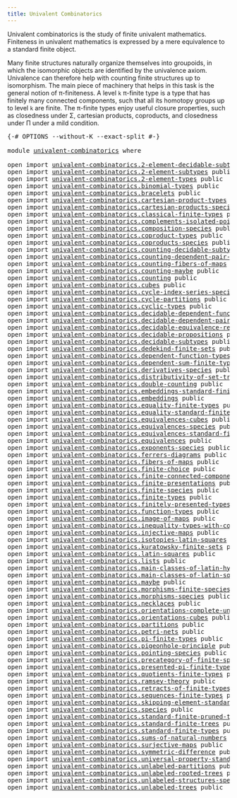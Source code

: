 ```yaml
---
title: Univalent Combinatorics
---
```


Univalent combinatorics is the study of finite univalent mathematics. Finiteness in univalent mathematics is expressed by a mere equivalence to a standard finite object.

Many finite structures naturally organize themselves into groupoids, in which the isomorphic objects are identified by the univalence axiom. Univalence can therefore help with counting finite structures up to isomorphism. The main piece of machinery that helps in this task is the general notion of π-finiteness. A level `k` π-finite type is a type that has finitely many connected components, such that all its homotopy groups up to level `k` are finite. The π-finite types enjoy useful closure properties, such as closedness under Σ, cartesian products, coproducts, and closedness under Π under a mild condition.

<pre class="Agda"><a id="836" class="Symbol">{-#</a> <a id="840" class="Keyword">OPTIONS</a> <a id="848" class="Pragma">--without-K</a> <a id="860" class="Pragma">--exact-split</a> <a id="874" class="Symbol">#-}</a>

<a id="879" class="Keyword">module</a> <a id="886" href="univalent-combinatorics.html" class="Module">univalent-combinatorics</a> <a id="910" class="Keyword">where</a>

<a id="917" class="Keyword">open</a> <a id="922" class="Keyword">import</a> <a id="929" href="univalent-combinatorics.2-element-decidable-subtypes.html" class="Module">univalent-combinatorics.2-element-decidable-subtypes</a> <a id="982" class="Keyword">public</a>
<a id="989" class="Keyword">open</a> <a id="994" class="Keyword">import</a> <a id="1001" href="univalent-combinatorics.2-element-subtypes.html" class="Module">univalent-combinatorics.2-element-subtypes</a> <a id="1044" class="Keyword">public</a>
<a id="1051" class="Keyword">open</a> <a id="1056" class="Keyword">import</a> <a id="1063" href="univalent-combinatorics.2-element-types.html" class="Module">univalent-combinatorics.2-element-types</a> <a id="1103" class="Keyword">public</a>
<a id="1110" class="Keyword">open</a> <a id="1115" class="Keyword">import</a> <a id="1122" href="univalent-combinatorics.binomial-types.html" class="Module">univalent-combinatorics.binomial-types</a> <a id="1161" class="Keyword">public</a>
<a id="1168" class="Keyword">open</a> <a id="1173" class="Keyword">import</a> <a id="1180" href="univalent-combinatorics.bracelets.html" class="Module">univalent-combinatorics.bracelets</a> <a id="1214" class="Keyword">public</a>
<a id="1221" class="Keyword">open</a> <a id="1226" class="Keyword">import</a> <a id="1233" href="univalent-combinatorics.cartesian-product-types.html" class="Module">univalent-combinatorics.cartesian-product-types</a> <a id="1281" class="Keyword">public</a>
<a id="1288" class="Keyword">open</a> <a id="1293" class="Keyword">import</a> <a id="1300" href="univalent-combinatorics.cartesian-products-species.html" class="Module">univalent-combinatorics.cartesian-products-species</a> <a id="1351" class="Keyword">public</a>
<a id="1358" class="Keyword">open</a> <a id="1363" class="Keyword">import</a> <a id="1370" href="univalent-combinatorics.classical-finite-types.html" class="Module">univalent-combinatorics.classical-finite-types</a> <a id="1417" class="Keyword">public</a>
<a id="1424" class="Keyword">open</a> <a id="1429" class="Keyword">import</a> <a id="1436" href="univalent-combinatorics.complements-isolated-points.html" class="Module">univalent-combinatorics.complements-isolated-points</a> <a id="1488" class="Keyword">public</a>
<a id="1495" class="Keyword">open</a> <a id="1500" class="Keyword">import</a> <a id="1507" href="univalent-combinatorics.composition-species.html" class="Module">univalent-combinatorics.composition-species</a> <a id="1551" class="Keyword">public</a>
<a id="1558" class="Keyword">open</a> <a id="1563" class="Keyword">import</a> <a id="1570" href="univalent-combinatorics.coproduct-types.html" class="Module">univalent-combinatorics.coproduct-types</a> <a id="1610" class="Keyword">public</a>
<a id="1617" class="Keyword">open</a> <a id="1622" class="Keyword">import</a> <a id="1629" href="univalent-combinatorics.coproducts-species.html" class="Module">univalent-combinatorics.coproducts-species</a> <a id="1672" class="Keyword">public</a>
<a id="1679" class="Keyword">open</a> <a id="1684" class="Keyword">import</a> <a id="1691" href="univalent-combinatorics.counting-decidable-subtypes.html" class="Module">univalent-combinatorics.counting-decidable-subtypes</a> <a id="1743" class="Keyword">public</a>
<a id="1750" class="Keyword">open</a> <a id="1755" class="Keyword">import</a> <a id="1762" href="univalent-combinatorics.counting-dependent-pair-types.html" class="Module">univalent-combinatorics.counting-dependent-pair-types</a> <a id="1816" class="Keyword">public</a>
<a id="1823" class="Keyword">open</a> <a id="1828" class="Keyword">import</a> <a id="1835" href="univalent-combinatorics.counting-fibers-of-maps.html" class="Module">univalent-combinatorics.counting-fibers-of-maps</a> <a id="1883" class="Keyword">public</a>
<a id="1890" class="Keyword">open</a> <a id="1895" class="Keyword">import</a> <a id="1902" href="univalent-combinatorics.counting-maybe.html" class="Module">univalent-combinatorics.counting-maybe</a> <a id="1941" class="Keyword">public</a>
<a id="1948" class="Keyword">open</a> <a id="1953" class="Keyword">import</a> <a id="1960" href="univalent-combinatorics.counting.html" class="Module">univalent-combinatorics.counting</a> <a id="1993" class="Keyword">public</a>
<a id="2000" class="Keyword">open</a> <a id="2005" class="Keyword">import</a> <a id="2012" href="univalent-combinatorics.cubes.html" class="Module">univalent-combinatorics.cubes</a> <a id="2042" class="Keyword">public</a>
<a id="2049" class="Keyword">open</a> <a id="2054" class="Keyword">import</a> <a id="2061" href="univalent-combinatorics.cycle-index-series-species.html" class="Module">univalent-combinatorics.cycle-index-series-species</a> <a id="2112" class="Keyword">public</a>
<a id="2119" class="Keyword">open</a> <a id="2124" class="Keyword">import</a> <a id="2131" href="univalent-combinatorics.cycle-partitions.html" class="Module">univalent-combinatorics.cycle-partitions</a> <a id="2172" class="Keyword">public</a>
<a id="2179" class="Keyword">open</a> <a id="2184" class="Keyword">import</a> <a id="2191" href="univalent-combinatorics.cyclic-types.html" class="Module">univalent-combinatorics.cyclic-types</a> <a id="2228" class="Keyword">public</a>
<a id="2235" class="Keyword">open</a> <a id="2240" class="Keyword">import</a> <a id="2247" href="univalent-combinatorics.decidable-dependent-function-types.html" class="Module">univalent-combinatorics.decidable-dependent-function-types</a> <a id="2306" class="Keyword">public</a>
<a id="2313" class="Keyword">open</a> <a id="2318" class="Keyword">import</a> <a id="2325" href="univalent-combinatorics.decidable-dependent-pair-types.html" class="Module">univalent-combinatorics.decidable-dependent-pair-types</a> <a id="2380" class="Keyword">public</a>
<a id="2387" class="Keyword">open</a> <a id="2392" class="Keyword">import</a> <a id="2399" href="univalent-combinatorics.decidable-equivalence-relations.html" class="Module">univalent-combinatorics.decidable-equivalence-relations</a> <a id="2455" class="Keyword">public</a>
<a id="2462" class="Keyword">open</a> <a id="2467" class="Keyword">import</a> <a id="2474" href="univalent-combinatorics.decidable-propositions.html" class="Module">univalent-combinatorics.decidable-propositions</a> <a id="2521" class="Keyword">public</a>
<a id="2528" class="Keyword">open</a> <a id="2533" class="Keyword">import</a> <a id="2540" href="univalent-combinatorics.decidable-subtypes.html" class="Module">univalent-combinatorics.decidable-subtypes</a> <a id="2583" class="Keyword">public</a>
<a id="2590" class="Keyword">open</a> <a id="2595" class="Keyword">import</a> <a id="2602" href="univalent-combinatorics.dedekind-finite-sets.html" class="Module">univalent-combinatorics.dedekind-finite-sets</a> <a id="2647" class="Keyword">public</a>
<a id="2654" class="Keyword">open</a> <a id="2659" class="Keyword">import</a> <a id="2666" href="univalent-combinatorics.dependent-function-types.html" class="Module">univalent-combinatorics.dependent-function-types</a> <a id="2715" class="Keyword">public</a>
<a id="2722" class="Keyword">open</a> <a id="2727" class="Keyword">import</a> <a id="2734" href="univalent-combinatorics.dependent-sum-finite-types.html" class="Module">univalent-combinatorics.dependent-sum-finite-types</a> <a id="2785" class="Keyword">public</a>
<a id="2792" class="Keyword">open</a> <a id="2797" class="Keyword">import</a> <a id="2804" href="univalent-combinatorics.derivatives-species.html" class="Module">univalent-combinatorics.derivatives-species</a> <a id="2848" class="Keyword">public</a>
<a id="2855" class="Keyword">open</a> <a id="2860" class="Keyword">import</a> <a id="2867" href="univalent-combinatorics.distributivity-of-set-truncation-over-finite-products.html" class="Module">univalent-combinatorics.distributivity-of-set-truncation-over-finite-products</a> <a id="2945" class="Keyword">public</a>
<a id="2952" class="Keyword">open</a> <a id="2957" class="Keyword">import</a> <a id="2964" href="univalent-combinatorics.double-counting.html" class="Module">univalent-combinatorics.double-counting</a> <a id="3004" class="Keyword">public</a>
<a id="3011" class="Keyword">open</a> <a id="3016" class="Keyword">import</a> <a id="3023" href="univalent-combinatorics.embeddings-standard-finite-types.html" class="Module">univalent-combinatorics.embeddings-standard-finite-types</a> <a id="3080" class="Keyword">public</a>
<a id="3087" class="Keyword">open</a> <a id="3092" class="Keyword">import</a> <a id="3099" href="univalent-combinatorics.embeddings.html" class="Module">univalent-combinatorics.embeddings</a> <a id="3134" class="Keyword">public</a>
<a id="3141" class="Keyword">open</a> <a id="3146" class="Keyword">import</a> <a id="3153" href="univalent-combinatorics.equality-finite-types.html" class="Module">univalent-combinatorics.equality-finite-types</a> <a id="3199" class="Keyword">public</a>
<a id="3206" class="Keyword">open</a> <a id="3211" class="Keyword">import</a> <a id="3218" href="univalent-combinatorics.equality-standard-finite-types.html" class="Module">univalent-combinatorics.equality-standard-finite-types</a> <a id="3273" class="Keyword">public</a>
<a id="3280" class="Keyword">open</a> <a id="3285" class="Keyword">import</a> <a id="3292" href="univalent-combinatorics.equivalences-cubes.html" class="Module">univalent-combinatorics.equivalences-cubes</a> <a id="3335" class="Keyword">public</a>
<a id="3342" class="Keyword">open</a> <a id="3347" class="Keyword">import</a> <a id="3354" href="univalent-combinatorics.equivalences-species.html" class="Module">univalent-combinatorics.equivalences-species</a> <a id="3399" class="Keyword">public</a>
<a id="3406" class="Keyword">open</a> <a id="3411" class="Keyword">import</a> <a id="3418" href="univalent-combinatorics.equivalences-standard-finite-types.html" class="Module">univalent-combinatorics.equivalences-standard-finite-types</a> <a id="3477" class="Keyword">public</a>
<a id="3484" class="Keyword">open</a> <a id="3489" class="Keyword">import</a> <a id="3496" href="univalent-combinatorics.equivalences.html" class="Module">univalent-combinatorics.equivalences</a> <a id="3533" class="Keyword">public</a>
<a id="3540" class="Keyword">open</a> <a id="3545" class="Keyword">import</a> <a id="3552" href="univalent-combinatorics.exponents-species.html" class="Module">univalent-combinatorics.exponents-species</a> <a id="3594" class="Keyword">public</a>
<a id="3601" class="Keyword">open</a> <a id="3606" class="Keyword">import</a> <a id="3613" href="univalent-combinatorics.ferrers-diagrams.html" class="Module">univalent-combinatorics.ferrers-diagrams</a> <a id="3654" class="Keyword">public</a>
<a id="3661" class="Keyword">open</a> <a id="3666" class="Keyword">import</a> <a id="3673" href="univalent-combinatorics.fibers-of-maps.html" class="Module">univalent-combinatorics.fibers-of-maps</a> <a id="3712" class="Keyword">public</a>
<a id="3719" class="Keyword">open</a> <a id="3724" class="Keyword">import</a> <a id="3731" href="univalent-combinatorics.finite-choice.html" class="Module">univalent-combinatorics.finite-choice</a> <a id="3769" class="Keyword">public</a>
<a id="3776" class="Keyword">open</a> <a id="3781" class="Keyword">import</a> <a id="3788" href="univalent-combinatorics.finite-connected-components.html" class="Module">univalent-combinatorics.finite-connected-components</a> <a id="3840" class="Keyword">public</a>
<a id="3847" class="Keyword">open</a> <a id="3852" class="Keyword">import</a> <a id="3859" href="univalent-combinatorics.finite-presentations.html" class="Module">univalent-combinatorics.finite-presentations</a> <a id="3904" class="Keyword">public</a>
<a id="3911" class="Keyword">open</a> <a id="3916" class="Keyword">import</a> <a id="3923" href="univalent-combinatorics.finite-species.html" class="Module">univalent-combinatorics.finite-species</a> <a id="3962" class="Keyword">public</a>
<a id="3969" class="Keyword">open</a> <a id="3974" class="Keyword">import</a> <a id="3981" href="univalent-combinatorics.finite-types.html" class="Module">univalent-combinatorics.finite-types</a> <a id="4018" class="Keyword">public</a>
<a id="4025" class="Keyword">open</a> <a id="4030" class="Keyword">import</a> <a id="4037" href="univalent-combinatorics.finitely-presented-types.html" class="Module">univalent-combinatorics.finitely-presented-types</a> <a id="4086" class="Keyword">public</a>
<a id="4093" class="Keyword">open</a> <a id="4098" class="Keyword">import</a> <a id="4105" href="univalent-combinatorics.function-types.html" class="Module">univalent-combinatorics.function-types</a> <a id="4144" class="Keyword">public</a>
<a id="4151" class="Keyword">open</a> <a id="4156" class="Keyword">import</a> <a id="4163" href="univalent-combinatorics.image-of-maps.html" class="Module">univalent-combinatorics.image-of-maps</a> <a id="4201" class="Keyword">public</a>
<a id="4208" class="Keyword">open</a> <a id="4213" class="Keyword">import</a> <a id="4220" href="univalent-combinatorics.inequality-types-with-counting.html" class="Module">univalent-combinatorics.inequality-types-with-counting</a> <a id="4275" class="Keyword">public</a>
<a id="4282" class="Keyword">open</a> <a id="4287" class="Keyword">import</a> <a id="4294" href="univalent-combinatorics.injective-maps.html" class="Module">univalent-combinatorics.injective-maps</a> <a id="4333" class="Keyword">public</a>
<a id="4340" class="Keyword">open</a> <a id="4345" class="Keyword">import</a> <a id="4352" href="univalent-combinatorics.isotopies-latin-squares.html" class="Module">univalent-combinatorics.isotopies-latin-squares</a> <a id="4400" class="Keyword">public</a>
<a id="4407" class="Keyword">open</a> <a id="4412" class="Keyword">import</a> <a id="4419" href="univalent-combinatorics.kuratowsky-finite-sets.html" class="Module">univalent-combinatorics.kuratowsky-finite-sets</a> <a id="4466" class="Keyword">public</a>
<a id="4473" class="Keyword">open</a> <a id="4478" class="Keyword">import</a> <a id="4485" href="univalent-combinatorics.latin-squares.html" class="Module">univalent-combinatorics.latin-squares</a> <a id="4523" class="Keyword">public</a>
<a id="4530" class="Keyword">open</a> <a id="4535" class="Keyword">import</a> <a id="4542" href="univalent-combinatorics.lists.html" class="Module">univalent-combinatorics.lists</a> <a id="4572" class="Keyword">public</a>
<a id="4579" class="Keyword">open</a> <a id="4584" class="Keyword">import</a> <a id="4591" href="univalent-combinatorics.main-classes-of-latin-hypercubes.html" class="Module">univalent-combinatorics.main-classes-of-latin-hypercubes</a> <a id="4648" class="Keyword">public</a>
<a id="4655" class="Keyword">open</a> <a id="4660" class="Keyword">import</a> <a id="4667" href="univalent-combinatorics.main-classes-of-latin-squares.html" class="Module">univalent-combinatorics.main-classes-of-latin-squares</a> <a id="4721" class="Keyword">public</a>
<a id="4728" class="Keyword">open</a> <a id="4733" class="Keyword">import</a> <a id="4740" href="univalent-combinatorics.maybe.html" class="Module">univalent-combinatorics.maybe</a> <a id="4770" class="Keyword">public</a>
<a id="4777" class="Keyword">open</a> <a id="4782" class="Keyword">import</a> <a id="4789" href="univalent-combinatorics.morphisms-finite-species.html" class="Module">univalent-combinatorics.morphisms-finite-species</a> <a id="4838" class="Keyword">public</a>
<a id="4845" class="Keyword">open</a> <a id="4850" class="Keyword">import</a> <a id="4857" href="univalent-combinatorics.morphisms-species.html" class="Module">univalent-combinatorics.morphisms-species</a> <a id="4899" class="Keyword">public</a>
<a id="4906" class="Keyword">open</a> <a id="4911" class="Keyword">import</a> <a id="4918" href="univalent-combinatorics.necklaces.html" class="Module">univalent-combinatorics.necklaces</a> <a id="4952" class="Keyword">public</a>
<a id="4959" class="Keyword">open</a> <a id="4964" class="Keyword">import</a> <a id="4971" href="univalent-combinatorics.orientations-complete-undirected-graph.html" class="Module">univalent-combinatorics.orientations-complete-undirected-graph</a> <a id="5034" class="Keyword">public</a>
<a id="5041" class="Keyword">open</a> <a id="5046" class="Keyword">import</a> <a id="5053" href="univalent-combinatorics.orientations-cubes.html" class="Module">univalent-combinatorics.orientations-cubes</a> <a id="5096" class="Keyword">public</a>
<a id="5103" class="Keyword">open</a> <a id="5108" class="Keyword">import</a> <a id="5115" href="univalent-combinatorics.partitions.html" class="Module">univalent-combinatorics.partitions</a> <a id="5150" class="Keyword">public</a>
<a id="5157" class="Keyword">open</a> <a id="5162" class="Keyword">import</a> <a id="5169" href="univalent-combinatorics.petri-nets.html" class="Module">univalent-combinatorics.petri-nets</a> <a id="5204" class="Keyword">public</a>
<a id="5211" class="Keyword">open</a> <a id="5216" class="Keyword">import</a> <a id="5223" href="univalent-combinatorics.pi-finite-types.html" class="Module">univalent-combinatorics.pi-finite-types</a> <a id="5263" class="Keyword">public</a>
<a id="5270" class="Keyword">open</a> <a id="5275" class="Keyword">import</a> <a id="5282" href="univalent-combinatorics.pigeonhole-principle.html" class="Module">univalent-combinatorics.pigeonhole-principle</a> <a id="5327" class="Keyword">public</a>
<a id="5334" class="Keyword">open</a> <a id="5339" class="Keyword">import</a> <a id="5346" href="univalent-combinatorics.pointing-species.html" class="Module">univalent-combinatorics.pointing-species</a> <a id="5387" class="Keyword">public</a>
<a id="5394" class="Keyword">open</a> <a id="5399" class="Keyword">import</a> <a id="5406" href="univalent-combinatorics.precategory-of-finite-species.html" class="Module">univalent-combinatorics.precategory-of-finite-species</a> <a id="5460" class="Keyword">public</a>
<a id="5467" class="Keyword">open</a> <a id="5472" class="Keyword">import</a> <a id="5479" href="univalent-combinatorics.presented-pi-finite-types.html" class="Module">univalent-combinatorics.presented-pi-finite-types</a> <a id="5529" class="Keyword">public</a>
<a id="5536" class="Keyword">open</a> <a id="5541" class="Keyword">import</a> <a id="5548" href="univalent-combinatorics.quotients-finite-types.html" class="Module">univalent-combinatorics.quotients-finite-types</a> <a id="5595" class="Keyword">public</a>
<a id="5602" class="Keyword">open</a> <a id="5607" class="Keyword">import</a> <a id="5614" href="univalent-combinatorics.ramsey-theory.html" class="Module">univalent-combinatorics.ramsey-theory</a> <a id="5652" class="Keyword">public</a>
<a id="5659" class="Keyword">open</a> <a id="5664" class="Keyword">import</a> <a id="5671" href="univalent-combinatorics.retracts-of-finite-types.html" class="Module">univalent-combinatorics.retracts-of-finite-types</a> <a id="5720" class="Keyword">public</a>
<a id="5727" class="Keyword">open</a> <a id="5732" class="Keyword">import</a> <a id="5739" href="univalent-combinatorics.sequences-finite-types.html" class="Module">univalent-combinatorics.sequences-finite-types</a> <a id="5786" class="Keyword">public</a>
<a id="5793" class="Keyword">open</a> <a id="5798" class="Keyword">import</a> <a id="5805" href="univalent-combinatorics.skipping-element-standard-finite-types.html" class="Module">univalent-combinatorics.skipping-element-standard-finite-types</a> <a id="5868" class="Keyword">public</a>
<a id="5875" class="Keyword">open</a> <a id="5880" class="Keyword">import</a> <a id="5887" href="univalent-combinatorics.species.html" class="Module">univalent-combinatorics.species</a> <a id="5919" class="Keyword">public</a>
<a id="5926" class="Keyword">open</a> <a id="5931" class="Keyword">import</a> <a id="5938" href="univalent-combinatorics.standard-finite-pruned-trees.html" class="Module">univalent-combinatorics.standard-finite-pruned-trees</a> <a id="5991" class="Keyword">public</a>
<a id="5998" class="Keyword">open</a> <a id="6003" class="Keyword">import</a> <a id="6010" href="univalent-combinatorics.standard-finite-trees.html" class="Module">univalent-combinatorics.standard-finite-trees</a> <a id="6056" class="Keyword">public</a>
<a id="6063" class="Keyword">open</a> <a id="6068" class="Keyword">import</a> <a id="6075" href="univalent-combinatorics.standard-finite-types.html" class="Module">univalent-combinatorics.standard-finite-types</a> <a id="6121" class="Keyword">public</a>
<a id="6128" class="Keyword">open</a> <a id="6133" class="Keyword">import</a> <a id="6140" href="univalent-combinatorics.sums-of-natural-numbers.html" class="Module">univalent-combinatorics.sums-of-natural-numbers</a> <a id="6188" class="Keyword">public</a>
<a id="6195" class="Keyword">open</a> <a id="6200" class="Keyword">import</a> <a id="6207" href="univalent-combinatorics.surjective-maps.html" class="Module">univalent-combinatorics.surjective-maps</a> <a id="6247" class="Keyword">public</a>
<a id="6254" class="Keyword">open</a> <a id="6259" class="Keyword">import</a> <a id="6266" href="univalent-combinatorics.symmetric-difference.html" class="Module">univalent-combinatorics.symmetric-difference</a> <a id="6311" class="Keyword">public</a>
<a id="6318" class="Keyword">open</a> <a id="6323" class="Keyword">import</a> <a id="6330" href="univalent-combinatorics.universal-property-standard-finite-types.html" class="Module">univalent-combinatorics.universal-property-standard-finite-types</a> <a id="6395" class="Keyword">public</a>
<a id="6402" class="Keyword">open</a> <a id="6407" class="Keyword">import</a> <a id="6414" href="univalent-combinatorics.unlabeled-partitions.html" class="Module">univalent-combinatorics.unlabeled-partitions</a> <a id="6459" class="Keyword">public</a>
<a id="6466" class="Keyword">open</a> <a id="6471" class="Keyword">import</a> <a id="6478" href="univalent-combinatorics.unlabeled-rooted-trees.html" class="Module">univalent-combinatorics.unlabeled-rooted-trees</a> <a id="6525" class="Keyword">public</a>
<a id="6532" class="Keyword">open</a> <a id="6537" class="Keyword">import</a> <a id="6544" href="univalent-combinatorics.unlabeled-structures-species.html" class="Module">univalent-combinatorics.unlabeled-structures-species</a> <a id="6597" class="Keyword">public</a>
<a id="6604" class="Keyword">open</a> <a id="6609" class="Keyword">import</a> <a id="6616" href="univalent-combinatorics.unlabeled-trees.html" class="Module">univalent-combinatorics.unlabeled-trees</a> <a id="6656" class="Keyword">public</a>
</pre>